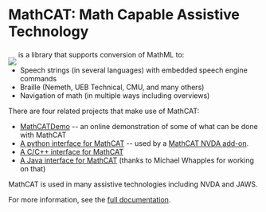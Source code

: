 # MathCAT: Math Capable Assistive Technology

<img src="logo.png" style="position: relative; top: 16px; z-index: -1;">
is a library that supports conversion of MathML to:


* Speech strings (in several languages) with embedded speech engine commands
* Braille (Nemeth, UEB Technical, CMU, and many others)
* Navigation of math (in multiple ways including overviews)


There are four related projects that make use of MathCAT:
- [MathCATDemo](https://nsoiffer.github.io/MathCATDemo/) -- an online demonstration of some of what can be done with MathCAT
- [A python interface for MathCAT](https://github.com/NSoiffer/MathCATForPython) -- used by a [MathCAT NVDA add-on](https://addons.nvda-project.org/addons/MathCAT.en.html).
- [A C/C++ interface for MathCAT](https://github.com/NSoiffer/MathCATForC)
- [A Java interface for MathCAT](https://github.com/mwhapples/MathCAT4J) (thanks to Michael Whapples for working on that)

MathCAT is used in many assistive technologies including NVDA and JAWS.

For more information, see the [full documentation](https://nsoiffer.github.io/MathCAT/).
